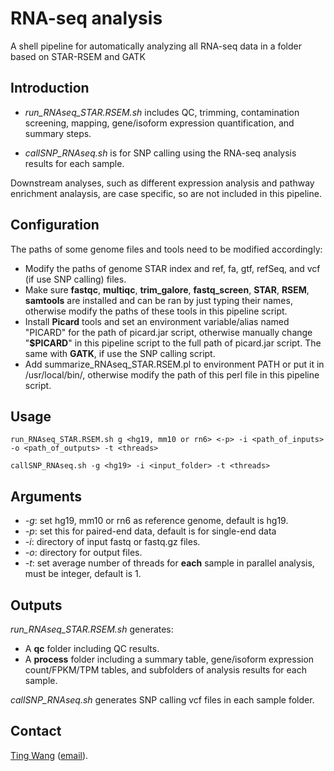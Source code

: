 # RNA-seq analysis
A shell pipeline for automatically analyzing all RNA-seq data in a folder based on STAR-RSEM and GATK

## Introduction

* *run_RNAseq_STAR.RSEM.sh* includes QC, trimming, contamination screening, mapping, gene/isoform expression quantification, and summary steps.

* *callSNP_RNAseq.sh* is for SNP calling using the RNA-seq analysis results for each sample.

Downstream analyses, such as different expression analysis and pathway enrichment analaysis, are case specific, so are not included in this pipeline.

## Configuration
The paths of some genome files and tools need to be modified accordingly:
* Modify the paths of genome STAR index and ref, fa, gtf, refSeq, and vcf (if use SNP calling) files.
* Make sure **fastqc**, **multiqc**, **trim_galore**, **fastq_screen**, **STAR**, **RSEM**, **samtools** are installed and can be ran by just typing their names, otherwise modify the paths of these tools in this pipeline script.
* Install **Picard** tools and set an environment variable/alias named "PICARD" for the path of picard.jar script, otherwise manually change "**$PICARD**" in this pipeline script to the full path of picard.jar script. The same with **GATK**, if use the SNP calling script. 
* Add summarize_RNAseq_STAR.RSEM.pl to environment PATH or put it in /usr/local/bin/, otherwise modify the path of this perl file in this pipeline script.

## Usage
```
run_RNAseq_STAR.RSEM.sh g <hg19, mm10 or rn6> <-p> -i <path_of_inputs> -o <path_of_outputs> -t <threads>

callSNP_RNAseq.sh -g <hg19> -i <input_folder> -t <threads>
```

## Arguments
* *-g*: set hg19, mm10 or rn6 as reference genome, default is hg19.
* *-p*: set this for paired-end data, default is for single-end data
* *-i*: directory of input fastq or fastq.gz files.
* *-o*: directory for output files.
* *-t*: set average number of threads for **each** sample in parallel analysis, must be integer, default is 1.

## Outputs
*run_RNAseq_STAR.RSEM.sh* generates:
* A **qc** folder including QC results.
* A **process** folder including a summary table, gene/isoform expression count/FPKM/TPM tables, and subfolders of analysis results for each sample.

*callSNP_RNAseq.sh* generates SNP calling vcf files in each sample folder.

## Contact
[Ting Wang](http://wt2015-github.github.io/) ([email](wang9ting@gmail.com)).
